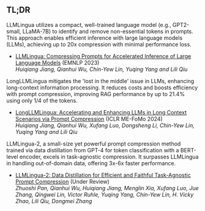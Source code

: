 ## TL;DR

LLMLingua utilizes a compact, well-trained language model (e.g., GPT2-small, LLaMA-7B) to identify and remove non-essential tokens in prompts. This approach enables efficient inference with large language models (LLMs), achieving up to 20x compression with minimal performance loss.

- [LLMLingua: Compressing Prompts for Accelerated Inference of Large Language Models](https://aclanthology.org/2023.emnlp-main.825/) (EMNLP 2023)<br>
  _Huiqiang Jiang, Qianhui Wu, Chin-Yew Lin, Yuqing Yang and Lili Qiu_

LongLLMLingua mitigates the 'lost in the middle' issue in LLMs, enhancing long-context information processing. It reduces costs and boosts efficiency with prompt compression, improving RAG performance by up to 21.4% using only 1/4 of the tokens.

- [LongLLMLingua: Accelerating and Enhancing LLMs in Long Context Scenarios via Prompt Compression](https://arxiv.org/abs/2310.06839) (ICLR ME-FoMo 2024)<br>
  _Huiqiang Jiang, Qianhui Wu, Xufang Luo, Dongsheng Li, Chin-Yew Lin, Yuqing Yang and Lili Qiu_

LLMLingua-2, a small-size yet powerful prompt compression method trained via data distillation from GPT-4 for token classification with a BERT-level encoder, excels in task-agnostic compression. It surpasses LLMLingua in handling out-of-domain data, offering 3x-6x faster performance.

- [LLMLingua-2: Data Distillation for Efficient and Faithful Task-Agnostic Prompt Compression](https://arxiv.org/abs/2403.12968) (Under Review)<br>
  _Zhuoshi Pan, Qianhui Wu, Huiqiang Jiang, Menglin Xia, Xufang Luo, Jue Zhang, Qingwei Lin, Victor Ruhle, Yuqing Yang, Chin-Yew Lin, H. Vicky Zhao, Lili Qiu, Dongmei Zhang_